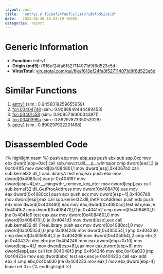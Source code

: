 ```yaml
---
layout: post
title:  "entry1 @ f616ef24fa8f527114071d9f6d523e5d"
date:   2021-08-30 15:52:19 +0300
categories: report
---
```


# Generic Information
- **Function:** entry1
- **Origin (md5):** f616ef24fa8f527114071d9f6d523e5d
- **VirusTotal:** [virustotal.com/gui/file/f616ef24fa8f527114071d9f6d523e5d][virustotal_ref]



# Similar Functions

1. [entry1][similar_1_ref] (sim.: 0.9456019259655659)
2. [fcn.00404748][similar_2_ref] (sim.: 0.9088849444489453)
3. [fcn.00401c58][similar_3_ref] (sim.: 0.9085716000343971)
4. [fcn.0040399a][similar_4_ref] (sim.: 0.8929787335052026)
5. [entry1][similar_5_ref] (sim.: 0.890297922201468)


# Disassembled Code

{% highlight nasm %}
push ebp
mov ebp,esp
push ebx
sub esp,0xc
mov ebx,dword[ebp+0xc]
call sub.msvcrt.dll___p__winmajor
cmp dword[eax],3
ja 0x4041f5
mov dword[0x408480],1
mov dword[esp],0x4067b0
call sub.kernel32.dll_LoadLibraryA
test eax,eax
push ebx
mov dword[0x4080cc],eax
je 0x404197
mov dword[esp+4],str.__mingwthr_remove_key_dtor
mov dword[esp],eax
call sub.kernel32.dll_GetProcAddress
mov dword[0x408470],eax
mov eax,dword[0x4080cc]
push ecx
push ecx
mov dword[esp+4],0x4067d8
mov dword[esp],eax
call sub.kernel32.dll_GetProcAddress
push edx
push edx
mov dword[0x408460],eax
mov eax,dword[0x4080cc]
test eax,eax
je 0x4041b2
cmp dword[0x408470],0
je 0x4041b2
cmp dword[0x408460],0
jne 0x4041e9
test eax,eax
mov dword[0x408460],0
mov dword[0x408470],0
je 0x4041d3
mov dword[esp],eax
call sub.kernel32.dll_FreeLibrary
push eax
mov dword[0x4080cc],0
mov dword[0x405054],0
jmp 0x404246
mov dword[0x405054],1
jmp 0x404246
cmp dword[0x405054],2
je 0x404208
mov dword[0x405054],2
cmp ebx,2
je 0x40422c
dec ebx
jne 0x404246
mov eax,dword[ebp+0x10]
mov dword[esp+4],1
mov dword[esp+8],eax
mov eax,dword[ebp+8]
mov dword[esp],eax
call fcn.004048f3
jmp 0x404246
mov ebx,0x40a030
jmp 0x40423e
mov eax,dword[ebx]
test eax,eax
je 0x40423b
call eax
add ebx,4
cmp ebx,0x40a030
jne 0x404233
mov eax,1
mov ebx,dword[ebp-4]
leave 
ret 0xc
{% endhighlight %}


[similar_1_ref]: /report/entry1@799ea8d6698cf889f1eb7e76fbecd6be
[similar_2_ref]: /report/fcn.00404748@f616ef24fa8f527114071d9f6d523e5d
[similar_3_ref]: /report/fcn.00401c58@799ea8d6698cf889f1eb7e76fbecd6be
[similar_4_ref]: /report/fcn.0040399a@35bedc5498306afe90b32d21d460d74f
[similar_5_ref]: /report/entry1@8c10f6a1b7643ed6e914352ded4b58e0
[virustotal_ref]: https://www.virustotal.com/gui/file/f616ef24fa8f527114071d9f6d523e5d